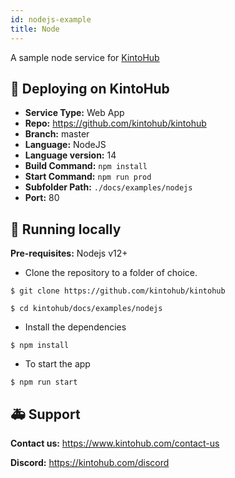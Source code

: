 ```yaml
---
id: nodejs-example
title: Node
---
```



A sample node service for [KintoHub](https://kintohub.com)

## :rocket: Deploying on KintoHub

- **Service Type:** Web App
- **Repo:** https://github.com/kintohub/kintohub
- **Branch:** master
- **Language:** NodeJS
- **Language version:** 14
- **Build Command:** `npm install`
- **Start Command:** `npm run prod`
- **Subfolder Path:** `./docs/examples/nodejs`
- **Port:** 80

## :hammer: Running locally

**Pre-requisites:** Nodejs v12+

- Clone the repository to a folder of choice.

```
$ git clone https://github.com/kintohub/kintohub

$ cd kintohub/docs/examples/nodejs
```

- Install the dependencies

```
$ npm install
```

- To start the app

```
$ npm run start
```

## :ambulance: Support

**Contact us:** https://www.kintohub.com/contact-us

**Discord:** https://kintohub.com/discord
